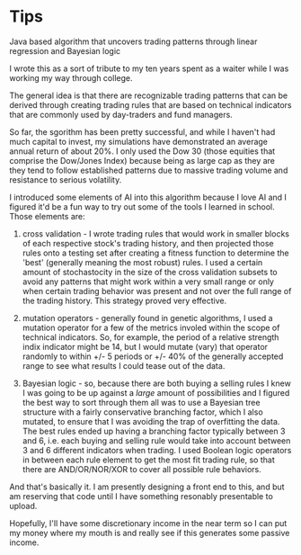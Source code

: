 # Tips
Java based algorithm that uncovers trading patterns through linear regression and Bayesian logic

I wrote this as a sort of tribute to my ten years spent as a waiter while I was working my way through college.

The general idea is that there are recognizable trading patterns that can be derived through creating trading rules that are based on 
technical indicators that are commonly used by day-traders and fund managers. 

So far, the sgorithm has been pretty successful, and while I haven't had much capital to invest, my simulations have demonstrated
an average annual return of about 20%. I only used the Dow 30 (those equities that comprise the Dow/Jones Index) because being
as large cap as they are they tend to follow established patterns due to massive trading volume and resistance to serious volatility.

I introduced some elements of AI into this algorithm because I love AI and I figured it'd be a fun way to try out some of the 
tools I learned in school. Those elements are:

1) cross validation - I wrote trading rules that would work in smaller blocks of each respective stock's trading history, and then
projected those rules onto a testing set after creating a fitness function to determine the 'best' (generally meaning the most robust)
rules. I used a certain amount of stochastocity in the size of the cross validation subsets to avoid any patterns that might work
within a very small range or only when certain trading behavior was present and not over the full range of the trading history. This
strategy proved very effective.

2) mutation operators - generally found in genetic algorithms, I used a mutation operator for a few of the metrics involed within the 
scope of technical indicators. So, for example, the period of a relative strength indix indicator might be 14, but I would mutate (vary)
that operator randomly to within +/- 5 periods or +/- 40% of the generally accepted range to see what results I could tease out of the data.

3) Bayesian logic - so, because there are both buying a selling rules I knew I was going to be up against a <i>large</i> amount of possibilities
and I figured the best way to sort through them all was to use a Bayesian tree structure with a fairly conservative branching factor, which
I also mutated, to ensure that I was avoiding the trap of overfitting the data. The best rules ended up having a branching factor typically
between 3 and 6, i.e. each buying and selling rule would take into account between 3 and 6 different indicators when trading. I used Boolean
logic operators in between each rule element to get the most fit trading rule, so that there are AND/OR/NOR/XOR to cover all possible rule behaviors.

And that's basically it. I am presently designing a front end to this, and but am reserving that code until I have something resonably presentable to upload.

Hopefully, I'll have some discretionary income in the near term so I can put my money where my mouth is and really see if this generates some passive income.

